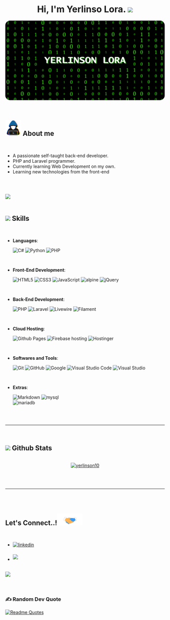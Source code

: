 
<h1 align="center"><b>Hi, I'm Yerlinso Lora. </b><img src="https://media.giphy.com/media/hvRJCLFzcasrR4ia7z/giphy.gif" width="35"></h1>
<p align="center">
  <img style="border-radius: 15px;" src="banner.png">
</p>


<br>



	
## <picture><img src = "about_me.gif" width = 50px></picture> **About me**



<br>

- A passionate self-taught back-end developer.
- PHP and Laravel programmer.
- Currently learning Web Development on my own.
- Learning new technologies from the front-end

<br><br>

<img src="https://user-images.githubusercontent.com/73097560/115834477-dbab4500-a447-11eb-908a-139a6edaec5c.gif"><br><br>

## <img src="https://media2.giphy.com/media/QssGEmpkyEOhBCb7e1/giphy.gif?cid=ecf05e47a0n3gi1bfqntqmob8g9aid1oyj2wr3ds3mg700bl&rid=giphy.gif" width ="25"><b> Skills</b>
<br>

<p align="center">

- **Languages**:
    
    ![C#](https://img.shields.io/badge/c%23%20-770DC8.svg?style=for-the-badge&logo=c%23&logoColor=white)
    ![Python](https://img.shields.io/badge/Python%20-%2314354C.svg?style=for-the-badge&logo=python&logoColor=white)
    ![PHP](https://img.shields.io/badge/php%20-4C20E2.svg?style=for-the-badge&logo=php&logoColor=white)

<br>   
    
- **Front-End Development**:

   ![HTML5](https://img.shields.io/badge/HTML5%20-%23E34F26.svg?style=for-the-badge&logo=html5&logoColor=white)
   ![CSS3](https://img.shields.io/badge/CSS%20-%231572B6.svg?style=for-the-badge&logo=css3&logoColor=white)
   ![JavaScript](https://img.shields.io/badge/JavaScript%20-%23F7DF1E.svg?style=for-the-badge&logo=javascript&logoColor=black)
   ![alpine](https://img.shields.io/badge/alpine.js%20-77C1D2.svg?style=for-the-badge&logo=alpine.js&logoColor=white)
   ![jQuery](https://img.shields.io/badge/jQuery%20-78CFF5.svg?style=for-the-badge&logo=jQuery&logoColor=white)

<br>

- **Back-End Development**:

   ![PHP](https://img.shields.io/badge/php%20-4C20E2.svg?style=for-the-badge&logo=php&logoColor=white)
   ![Laravel](https://img.shields.io/badge/Laravel%20-F30A0A.svg?style=for-the-badge&logo=Laravel&logoColor=white)
   ![Livewire](https://img.shields.io/badge/Livewire%20-FB70A9.svg?style=for-the-badge&logo=Livewire&logoColor=white)
   ![Filament](https://img.shields.io/badge/Filament%20-FDAE4B.svg?style=for-the-badge&logo=Filament&logoColor=white)

<br>

- **Cloud Hosting**:

    ![Github Pages](https://img.shields.io/badge/GitHub%20Pages-%23327FC7.svg?style=for-the-badge&logo=github&logoColor=white)
    ![Firebase hosting](https://img.shields.io/badge/Firebase%20hosting%20-F2BE1B.svg?style=for-the-badge&logo=Firebase&logoColor=white)
    ![Hostinger](https://img.shields.io/badge/hostinger%20-673DE6.svg?style=for-the-badge&logo=hostinger&logoColor=white)
    
<br>

- **Softwares and Tools**:

    ![Git](https://img.shields.io/badge/git-%23F05033.svg?style=for-the-badge&logo=git&logoColor=white)
    ![GitHub](https://img.shields.io/badge/github-%23121011.svg?style=for-the-badge&logo=github&logoColor=white)
    ![Google](https://img.shields.io/badge/google-%234285F4.svg?style=for-the-badge&logo=google&logoColor=white)
    ![Visual Studio Code](https://img.shields.io/badge/Visual%20Studio%20Code-0078d7.svg?style=for-the-badge&logo=visual-studio-code&logoColor=white)
    ![Visual Studio](https://img.shields.io/badge/Visual%20Studio-8A1BF2.svg?style=for-the-badge&logo=visual-studio&logoColor=white)

<br>

- **Extras**:

    ![Markdown](https://img.shields.io/badge/markdown-%23000000.svg?style=for-the-badge&logo=markdown&logoColor=white)
    ![mysql](https://img.shields.io/badge/mysql%20-087993.svg?style=for-the-badge&logo=mysql&logoColor=white)  
    ![mariadb](https://img.shields.io/badge/mariadb%20-C27A5F.svg?style=for-the-badge&logo=mariadb&logoColor=white)  


</p>

<br>
<br>

-----

<br>


## <img src="https://media.giphy.com/media/iY8CRBdQXODJSCERIr/giphy.gif" width="35"><b> Github Stats </b>
<br>

<div align="center">

<a href="https://github.com/yerlinson10/">
  <img src="https://github-readme-stats.vercel.app/api/top-langs?username=yerlinson10&show_icons=true&locale=en&layout=compact&line_height=20&title_color=7A7ADB&icon_color=2234AE&text_color=D3D3D3&bg_color=0,000000,130F40" width="375"  alt="yerlinson10"/>

</a>
</div>

<br>
<br>
<br>

-----

<br>
<br>


## <b> Let's Connect..!</b><img src="https://github.com/0xAbdulKhalid/0xAbdulKhalid/raw/main/assets/mdImages/handshake.gif" width ="80">

<br>
<div align='left'>

<ul>

<li>
<a href="https://www.linkedin.com/in/yerlinson-lora-511527270/" target="_blank">
<img src="https://img.shields.io/badge/linkedin:  Yerlinson%20Lora-%2300acee.svg?color=405DE6&style=for-the-badge&logo=linkedin&logoColor=white" alt=linkedin style="margin-bottom: 5px;"/>
</a>
</li>

<br>

<li>
<a href="mailto:yerlinsonlora@gmail.com" target="_blank">
<img src="https://img.shields.io/badge/gmail:  yerlinsonlora@gmail.com-%23EA4335.svg?style=for-the-badge&logo=gmail&logoColor=white" t=mail style="margin-bottom: 5px;" />
</a>
</li>
	
</ul>
</div>

<br>
<img src="https://user-images.githubusercontent.com/73097560/115834477-dbab4500-a447-11eb-908a-139a6edaec5c.gif">
<br>
<br>
<br>

### ✍️ Random Dev Quote
[![Readme Quotes](https://quotes-github-readme.vercel.app/api?type=horizontal&theme=radical)](https://github.com/piyushsuthar/github-readme-quotes)